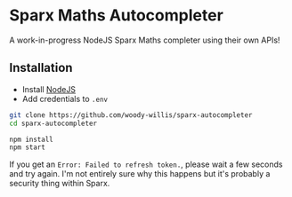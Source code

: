 
# Sparx Maths Autocompleter

A work-in-progress NodeJS Sparx Maths completer using their own APIs!


## Installation

- Install [NodeJS](https://nodejs.org/en)
- Add credentials to `.env`

```bash
git clone https://github.com/woody-willis/sparx-autocompleter
cd sparx-autocompleter

npm install
npm start
```

If you get an `Error: Failed to refresh token.`, please wait a few seconds and try again. I'm not entirely sure why this happens but it's probably a security thing within Sparx.